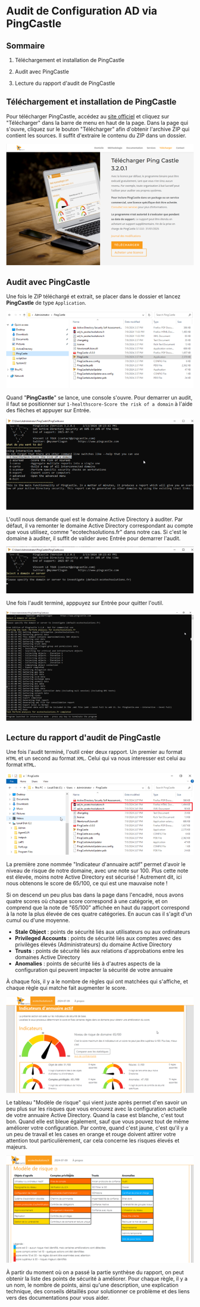 # Audit de Configuration AD via PingCastle

## Sommaire

1) Téléchargement et installation de PingCastle

2) Audit avec PingCastle

3) Lecture du rapport d'audit de PingCastle

## Téléchargement et installation de PingCastle

Pour télécharger PingCastle, accédez au [site officiel](https://www.pingcastle.com) et cliquez sur "Télécharger" dans la barre de menu en haut de la page. Dans la page qui s'ouvre, cliquez sur le bouton "Télécharger" afin d'obtenir l'archive ZIP qui contient les sources. Il suffit d'extraire le contenu du ZIP dans un dossier.

![alt text](/S18/ressource/pingcastle/PingCastle-1.png)

## Audit avec PingCastle

Une fois le ZIP téléchargé et extrait, se placer dans le dossier et lancez **PingCastle** de type `Application`.

![alt text](/S18/ressource/pingcastle/PingCastle-2.png)

Quand "**PingCastle**" se lance, une console s'ouvre. Pour demarrer un audit, il faut se positionner sur `1-healthscore-Score the risk of a domain` à l'aide des flèches et appuyer sur Entrée.

![alt text](/S18/ressource/pingcastle/PingCastle-3.png)

L'outil nous demande quel est le domaine Active Directory à auditer. Par défaut, il va remonter le domaine Active Directory correspondant au compte que vous utilisez, comme "ecotechsolutions.fr" dans notre cas. Si c'est le domaine à auditer, il suffit de valider avec Entrée pour demarrer l'audit.

![alt text](/S18/ressource/pingcastle/PingCastle-4.png)

Une fois l'audit terminé, apppuyez sur Entrée pour quitter l'outil.

![alt text](/S18/ressource/pingcastle/PingCastle-5.png)

## Lecture du rapport d'audit de PingCastle

Une fois l'audit terminé, l'outil créer deux rapport. Un premier au format `HTML` et un second au format `XML`. Celui qui va nous interesser est celui au format `HTML`.

![alt text](/S18/ressource/pingcastle/PingCastle-6.png)

La première zone nommée "Indicateur d'annuaire actif" permet d'avoir le niveau de risque de notre domaine, avec une note sur 100. Plus cette note est élevée, moins notre Active Directory est sécurisé ! Autrement dit, ici nous obtenons le score de 65/100, ce qui est une mauvaise note !

Si on descend un peu plus bas dans la page dans l'encadré, nous avons quatre scores où chaque score correspond à une catégorie, et on comprend que la note de "65/100" affichée en haut du rapport correspond à la note la plus élevée de ces quatre catégories. En aucun cas il s'agit d'un cumul ou d'une moyenne.

- **Stale Object** : points de sécurité liés aux utilisateurs ou aux ordinateurs
- **Privileged Accounts** : points de sécurité liés aux comptes avec des privilèges élevés (Administrateurs) du domaine Active Directory
- **Trusts** : points de sécurité liés aux relations d'approbations entre les domaines Active Directory
- **Anomalies** : points de sécurité liés à d'autres aspects de la configuration qui peuvent impacter la sécurité de votre annuaire

À chaque fois, il y a le nombre de règles qui ont matchées qui s'affiche, et chaque règle qui matche fait augmenter le score.

![alt text](/S18/ressource/pingcastle/PingCastle-7.png)

Le tableau "Modèle de risque" qui vient juste après permet d'en savoir un peu plus sur les risques que vous encourez avec la configuration actuelle de votre annuaire Active Directory. Quand la case est blanche, c'est tout bon. Quand elle est bleue également, sauf que vous pouvez tout de même améliorer votre configuration. Par contre, quand c'est jaune, c'est qu'il y a un peu de travail et les cases en orange et rouge doivent attirer votre attention tout particulièrement, car cela concerne les risques élevés et majeurs.

![alt text](/S18/ressource/pingcastle/PingCastle-8.png)

À partir du moment où on a passé la partie synthèse du rapport, on peut obtenir la liste des points de sécurité à améliorer. Pour chaque règle, il y a un nom, le nombre de points, ainsi qu'une description, une explication technique, des conseils détaillés pour solutionner ce problème et des liens vers des documentations pour vous aider.
